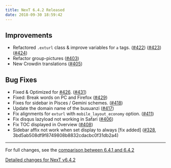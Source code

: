 ```yaml
---
title: NexT 6.4.2 Released
date: 2018-09-30 18:59:42
---
```


## Improvements

- Refactored `.exturl` class & improve variables for `a` tags. ([#422](https://github.com/theme-next/hexo-theme-next/pull/422)) ([#423](https://github.com/theme-next/hexo-theme-next/pull/423)) ([#424](https://github.com/theme-next/hexo-theme-next/pull/424))
- Refactor group-pictures ([#403](https://github.com/theme-next/hexo-theme-next/pull/403))
- New Crowdin translations ([#405](https://github.com/theme-next/hexo-theme-next/pull/405))

## Bug Fixes

- Fixed & Optimized for [#426](https://github.com/theme-next/hexo-theme-next/pull/426). ([#431](https://github.com/theme-next/hexo-theme-next/pull/431))
- Fixed: Break words on PC and Firefox ([#429](https://github.com/theme-next/hexo-theme-next/pull/429))
- Fixes for sidebar in Pisces / Gemini schemes. ([#418](https://github.com/theme-next/hexo-theme-next/pull/418))
- Update the domain name of the busuanzi ([#417](https://github.com/theme-next/hexo-theme-next/pull/417))
- Fix alignments for `exturl` with `mobile_layout_economy` option. ([#411](https://github.com/theme-next/hexo-theme-next/pull/411))
- Fix disqus lazyload not working in Safari ([#406](https://github.com/theme-next/hexo-theme-next/pull/406))
- Fix TOC displayed in Overview ([#408](https://github.com/theme-next/hexo-theme-next/pull/408))
- Sidebar affix not work when set display to always [fix added] ([#328](https://github.com/theme-next/hexo-theme-next/pull/328), 3bd5ab508df9f8749808b8832cdacbc0f31db2a4)

***

For full changes, see the [comparison between 6.4.1 and 6.4.2](https://github.com/theme-next/hexo-theme-next/compare/v6.4.1...v6.4.2)

[Detailed changes for NexT v6.4.2](https://github.com/theme-next/hexo-theme-next/releases/tag/v6.4.2)
